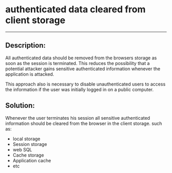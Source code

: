 # authenticated data cleared from client storage
-------

## Description:

All authenticated data should be removed from the browsers storage as soon as
the session is terminated. This reduces the possibility that a potential attacker gains
sensitive authenticated information whenever the application is attacked.

This approach also is necessary to disable unauthenticated users to access the information
if the user was initially logged in on a public computer.

## Solution:

Whenever the user terminates his session all sensitive authenticated information should be 
cleared from the browser in the client storage. such as:

* local storage
* Session storage
* web SQL
* Cache storage
* Application cache
* etc
